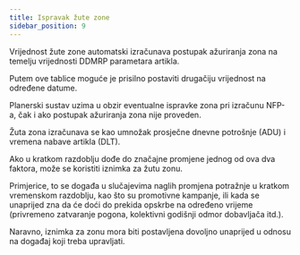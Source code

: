 ```yaml
---
title: Ispravak žute zone 
sidebar_position: 9
---
```


Vrijednost žute zone automatski izračunava postupak ažuriranja zona na temelju vrijednosti DDMRP parametara artikla.   

Putem ove tablice moguće je prisilno postaviti drugačiju vrijednost na određene datume.   

Planerski sustav uzima u obzir eventualne ispravke zona pri izračunu NFP-a, čak i ako postupak ažuriranja zona nije proveden.   

Žuta zona izračunava se kao umnožak prosječne dnevne potrošnje (ADU) i vremena nabave artikla (DLT).   

Ako u kratkom razdoblju dođe do značajne promjene jednog od ova dva faktora, može se koristiti iznimka za žutu zonu.   

Primjerice, to se događa u slučajevima naglih promjena potražnje u kratkom vremenskom razdoblju, kao što su promotivne kampanje, ili kada se unaprijed zna da će doći do prekida opskrbe na određeno vrijeme (privremeno zatvaranje pogona, kolektivni godišnji odmor dobavljača itd.).  
 
Naravno, iznimka za zonu mora biti postavljena dovoljno unaprijed u odnosu na događaj koji treba upravljati. 